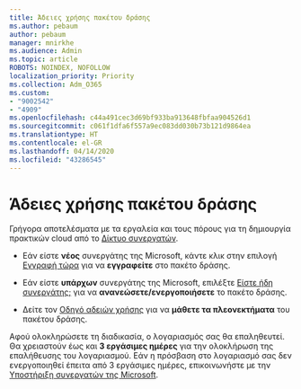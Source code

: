 ```yaml
---
title: Άδειες χρήσης πακέτου δράσης
ms.author: pebaum
author: pebaum
manager: mnirkhe
ms.audience: Admin
ms.topic: article
ROBOTS: NOINDEX, NOFOLLOW
localization_priority: Priority
ms.collection: Adm_O365
ms.custom:
- "9002542"
- "4909"
ms.openlocfilehash: c44a491cec3d69bf933ba913648fbfaa904526d1
ms.sourcegitcommit: c061f1dfa6f557a9ec083dd030b73b121d9864ea
ms.translationtype: HT
ms.contentlocale: el-GR
ms.lasthandoff: 04/14/2020
ms.locfileid: "43286545"
---
```

# <a name="action-pack-licenses"></a>Άδειες χρήσης πακέτου δράσης

Γρήγορα αποτελέσματα με τα εργαλεία και τους πόρους για τη δημιουργία πρακτικών cloud από το [Δίκτυο συνεργατών](https://aka.ms/MPNActionPack).

- Εάν είστε **νέος** συνεργάτης της Microsoft, κάντε κλικ στην επιλογή [Εγγραφή τώρα](https://aka.ms/MPNActionPackNew) για να **εγγραφείτε** στο πακέτο δράσης.

- Εάν είστε **υπάρχων** συνεργάτης της Microsoft, επιλέξτε [Είστε ήδη συνεργάτης;](https://aka.ms/MPNActionPackExisting) για να **ανανεώσετε/ενεργοποιήσετε** το πακέτο δράσης. 

- Δείτε τον [Οδηγό αδειών χρήσης](https://aka.ms/MPNActionPackGuide) για να **μάθετε τα πλεονεκτήματα** του πακέτου δράσης. 

Αφού ολοκληρώσετε τη διαδικασία, ο λογαριασμός σας θα επαληθευτεί. Θα χρειαστούν έως και **3 εργάσιμες ημέρες** για την ολοκλήρωση της επαλήθευσης του λογαριασμού. Εάν η πρόσβαση στο λογαριασμό σας δεν ενεργοποιηθεί έπειτα από 3 εργάσιμες ημέρες, επικοινωνήστε με την [Υποστήριξη συνεργατών της Microsoft](https://aka.ms/MPNActionPackSupport). 
